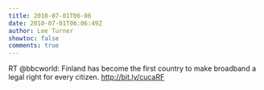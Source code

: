 ```yaml
---
title: 2010-07-01T06-06
date: 2010-07-01T06:06:49Z
author: Lee Turner
showtoc: false
comments: true
---
```


RT @bbcworld: Finland has become the first country to make broadband a legal right for every citizen. http://bit.ly/cucaRF


